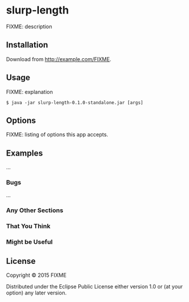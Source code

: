 # slurp-length

FIXME: description

## Installation

Download from http://example.com/FIXME.

## Usage

FIXME: explanation

    $ java -jar slurp-length-0.1.0-standalone.jar [args]

## Options

FIXME: listing of options this app accepts.

## Examples

...

### Bugs

...

### Any Other Sections
### That You Think
### Might be Useful

## License

Copyright © 2015 FIXME

Distributed under the Eclipse Public License either version 1.0 or (at
your option) any later version.

